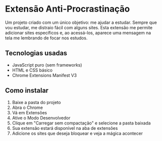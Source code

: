 # Extensão Anti-Procrastinação

Um projeto criado com um único objetivo: me ajudar a estudar. Sempre que vou estudar, me distraio fácil com alguns sites. Esta extensão me permite adicionar sites específicos e, ao acessá-los, aparece uma mensagem na tela me lembrando de focar nos estudos.

## Tecnologias usadas
- JavaScript puro (sem frameworks)
- HTML e CSS básico
- Chrome Extensions Manifest V3

## Como instalar
1. Baixe a pasta do projeto
2. Abra o Chrome
3. Vá em Extensões
4. Ative o Modo Desenvolvedor
5. Clique em "Carregar sem compactação" e selecione a pasta baixada
6. Sua extensão estará disponível na aba de extensões
7. Adicione os sites que deseja bloquear e veja a mágica acontecer
